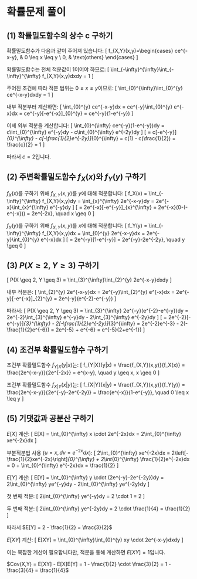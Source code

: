 # 확률문제 풀이

## (1) 확률밀도함수의 상수 c 구하기

확률밀도함수가 다음과 같이 주어져 있습니다:
\[
f_{X,Y}(x,y)=\begin{cases}
ce^{-x-y}, & 0 \leq x \leq y \\
0, & \text{others}
\end{cases}
\]

확률밀도함수는 전체 적분값이 1이어야 하므로:
\[
\int_{-\infty}^{\infty}\int_{-\infty}^{\infty} f_{X,Y}(x,y)dxdy = 1
\]

주어진 조건에 따라 적분 범위는 $0 \leq x \leq y$이므로:
\[
\int_{0}^{\infty}\int_{0}^{y} ce^{-x-y}dxdy = 1
\]

내부 적분부터 계산하면:
\[
\int_{0}^{y} ce^{-x-y}dx = ce^{-y}\int_{0}^{y} e^{-x}dx = ce^{-y}[-e^{-x}]_{0}^{y} = ce^{-y}(1-e^{-y})
\]

이제 외부 적분을 계산합니다:
\[
\int_{0}^{\infty} ce^{-y}(1-e^{-y})dy = c\int_{0}^{\infty} e^{-y}dy - c\int_{0}^{\infty} e^{-2y}dy
\]
\[
= c[-e^{-y}]_{0}^{\infty} - c[-\frac{1}{2}e^{-2y}]_{0}^{\infty} = c(1) - c(\frac{1}{2}) = \frac{c}{2} = 1
\]

따라서 $c = 2$입니다.

## (2) 주변확률밀도함수 $f_X(x)$와 $f_Y(y)$ 구하기

$f_X(x)$를 구하기 위해 $f_{X,Y}(x,y)$를 $y$에 대해 적분합니다:
\[
f_X(x) = \int_{-\infty}^{\infty} f_{X,Y}(x,y)dy = \int_{x}^{\infty} 2e^{-x-y}dy = 2e^{-x}\int_{x}^{\infty} e^{-y}dy
\]
\[
= 2e^{-x}[-e^{-y}]_{x}^{\infty} = 2e^{-x}(0-(-e^{-x})) = 2e^{-2x}, \quad x \geq 0
\]

$f_Y(y)$를 구하기 위해 $f_{X,Y}(x,y)$를 $x$에 대해 적분합니다:
\[
f_Y(y) = \int_{-\infty}^{\infty} f_{X,Y}(x,y)dx = \int_{0}^{y} 2e^{-x-y}dx = 2e^{-y}\int_{0}^{y} e^{-x}dx
\]
\[
= 2e^{-y}[1-e^{-y}] = 2e^{-y}-2e^{-2y}, \quad y \geq 0
\]

## (3) $P(X \geq 2, Y \geq 3)$ 구하기

\[
P(X \geq 2, Y \geq 3) = \int_{3}^{\infty}\int_{2}^{y} 2e^{-x-y}dxdy
\]

내부 적분은:
\[
\int_{2}^{y} 2e^{-x-y}dx = 2e^{-y}\int_{2}^{y} e^{-x}dx = 2e^{-y}[-e^{-x}]_{2}^{y} = 2e^{-y}(e^{-2}-e^{-y})
\]

따라서:
\[
P(X \geq 2, Y \geq 3) = \int_{3}^{\infty} 2e^{-y}(e^{-2}-e^{-y})dy = 2e^{-2}\int_{3}^{\infty} e^{-y}dy - 2\int_{3}^{\infty} e^{-2y}dy
\]
\[
= 2e^{-2}[-e^{-y}]_{3}^{\infty} - 2[-\frac{1}{2}e^{-2y}]_{3}^{\infty} = 2e^{-2}e^{-3} - 2(-\frac{1}{2}e^{-6}) = 2e^{-5} + e^{-6} = e^{-5}(2+e^{-1})
\]

## (4) 조건부 확률밀도함수 구하기

조건부 확률밀도함수 $f_{Y|X}(y|x)$는:
\[
f_{Y|X}(y|x) = \frac{f_{X,Y}(x,y)}{f_X(x)} = \frac{2e^{-x-y}}{2e^{-2x}} = e^{x-y}, \quad y \geq x, x \geq 0
\]

조건부 확률밀도함수 $f_{X|Y}(x|y)$는:
\[
f_{X|Y}(x|y) = \frac{f_{X,Y}(x,y)}{f_Y(y)} = \frac{2e^{-x-y}}{2e^{-y}-2e^{-2y}} = \frac{e^{-x}}{1-e^{-y}}, \quad 0 \leq x \leq y
\]

## (5) 기댓값과 공분산 구하기

$E[X]$ 계산:
\[
E[X] = \int_{0}^{\infty} x \cdot 2e^{-2x}dx = 2\int_{0}^{\infty} xe^{-2x}dx
\]

부분적분법 사용 ($u=x, dv=e^{-2x}dx$):
\[
2\int_{0}^{\infty} xe^{-2x}dx = 2\left[-\frac{1}{2}xe^{-2x}\right]_{0}^{\infty} + 2\int_{0}^{\infty} \frac{1}{2}e^{-2x}dx = 0 + \int_{0}^{\infty} e^{-2x}dx = \frac{1}{2}
\]

$E[Y]$ 계산:
\[
E[Y] = \int_{0}^{\infty} y \cdot (2e^{-y}-2e^{-2y})dy = 2\int_{0}^{\infty} ye^{-y}dy - 2\int_{0}^{\infty} ye^{-2y}dy
\]

첫 번째 적분:
\[
2\int_{0}^{\infty} ye^{-y}dy = 2 \cdot 1 = 2
\]

두 번째 적분:
\[
2\int_{0}^{\infty} ye^{-2y}dy = 2 \cdot \frac{1}{4} = \frac{1}{2}
\]

따라서 $E[Y] = 2 - \frac{1}{2} = \frac{3}{2}$

$E[XY]$ 계산:
\[
E[XY] = \int_{0}^{\infty}\int_{0}^{y} xy \cdot 2e^{-x-y}dxdy
\]

이는 복잡한 계산이 필요합니다만, 적분을 통해 계산하면 $E[XY] = 1$입니다.

$Cov(X,Y) = E[XY] - E[X]E[Y] = 1 - \frac{1}{2} \cdot \frac{3}{2} = 1 - \frac{3}{4} = \frac{1}{4}$
